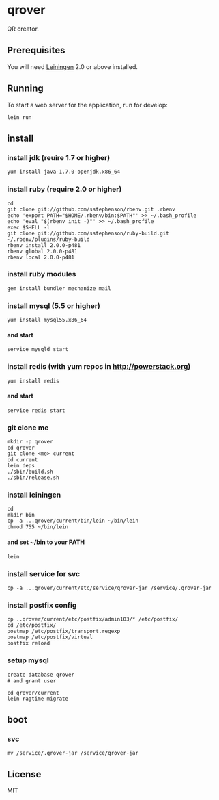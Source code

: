 # qrover

QR creator.

## Prerequisites

You will need [Leiningen][1] 2.0 or above installed.

[1]: https://github.com/technomancy/leiningen

## Running

To start a web server for the application, run for develop:

    lein run

## install

### install jdk (reuire 1.7 or higher)

    yum install java-1.7.0-openjdk.x86_64 

### install ruby (require 2.0 or higher)

    cd
    git clone git://github.com/sstephenson/rbenv.git .rbenv
    echo 'export PATH="$HOME/.rbenv/bin:$PATH"' >> ~/.bash_profile
    echo 'eval "$(rbenv init -)"' >> ~/.bash_profile
    exec $SHELL -l
    git clone git://github.com/sstephenson/ruby-build.git ~/.rbenv/plugins/ruby-build
    rbenv install 2.0.0-p481
    rbenv global 2.0.0-p481
    rbenv local 2.0.0-p481

### install ruby modules

    gem install bundler mechanize mail

### install mysql (5.5 or higher)

    yum install mysql55.x86_64

#### and start

    service mysqld start

### install redis (with yum repos in http://powerstack.org)

    yum install redis

#### and start

    service redis start

### git clone me

    mkdir -p qrover
    cd qrover
    git clone <me> current
    cd current
    lein deps
    ./sbin/build.sh
    ./sbin/release.sh

### install leiningen

    cd
    mkdir bin
    cp -a ...qrover/current/bin/lein ~/bin/lein
    chmod 755 ~/bin/lein

#### and set ~/bin to your PATH

    lein

### install service for svc

    cp -a ...qrover/current/etc/service/qrover-jar /service/.qrover-jar

### install postfix config

    cp ..qrover/current/etc/postfix/admin103/* /etc/postfix/
    cd /etc/postfix/
    postmap /etc/postfix/transport.regexp
    postmap /etc/postfix/virtual
    postfix reload

### setup mysql

    create database qrover
    # and grant user
    
    cd qrover/current
    lein ragtime migrate

## boot

### svc

    mv /service/.qrover-jar /service/qrover-jar

## License

MIT
